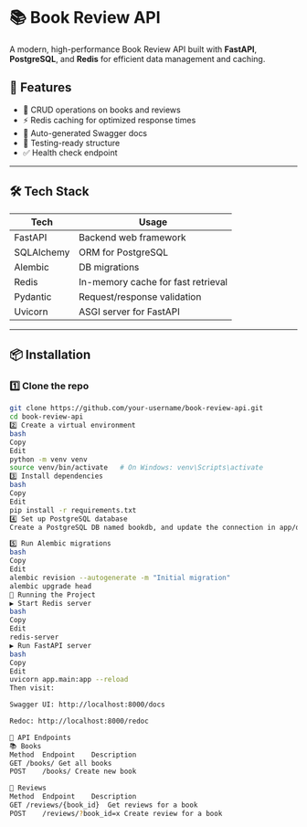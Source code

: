 
# 📚 Book Review API

A modern, high-performance Book Review API built with **FastAPI**, **PostgreSQL**, and **Redis** for efficient data management and caching.

## 🚀 Features

- 📖 CRUD operations on books and reviews
- ⚡ Redis caching for optimized response times
- 📑 Auto-generated Swagger docs
- 🧪 Testing-ready structure
- ✅ Health check endpoint

---

## 🛠️ Tech Stack

| Tech       | Usage                                |
|------------|---------------------------------------|
| FastAPI    | Backend web framework                 |
| SQLAlchemy | ORM for PostgreSQL                    |
| Alembic    | DB migrations                         |
| Redis      | In-memory cache for fast retrieval    |
| Pydantic   | Request/response validation           |
| Uvicorn    | ASGI server for FastAPI               |

---

## 📦 Installation

### 1️⃣ Clone the repo

```bash
git clone https://github.com/your-username/book-review-api.git
cd book-review-api
2️⃣ Create a virtual environment
bash
Copy
Edit
python -m venv venv
source venv/bin/activate   # On Windows: venv\Scripts\activate
3️⃣ Install dependencies
bash
Copy
Edit
pip install -r requirements.txt
4️⃣ Set up PostgreSQL database
Create a PostgreSQL DB named bookdb, and update the connection in app/database.py if needed.

5️⃣ Run Alembic migrations
bash
Copy
Edit
alembic revision --autogenerate -m "Initial migration"
alembic upgrade head
🚦 Running the Project
▶️ Start Redis server
bash
Copy
Edit
redis-server
▶️ Run FastAPI server
bash
Copy
Edit
uvicorn app.main:app --reload
Then visit:

Swagger UI: http://localhost:8000/docs

Redoc: http://localhost:8000/redoc

🔁 API Endpoints
📚 Books
Method	Endpoint	Description
GET	/books/	Get all books
POST	/books/	Create new book

📝 Reviews
Method	Endpoint	Description
GET	/reviews/{book_id}	Get reviews for a book
POST	/reviews/?book_id=x	Create review for a book